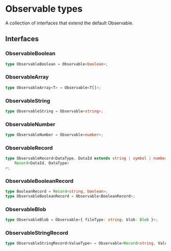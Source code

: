 # Observable types

A collection of interfaces that extend the default Observable.

## Interfaces

### ObservableBoolean

```typescript
type ObservableBoolean = Observable<boolean>;
```

### ObservableArray

```typescript
type ObservableArray<T> = Observable<T[]>;
```

### ObservableString

```typescript
type ObservableString = Observable<string>;
```

### ObservableNumber

```typescript
type ObservableNumber = Observable<number>;
```

### ObservableRecord

```typescript
type ObservableRecord<DataType, DataId extends string | symbol | number = string> = Observable<
	Record<DataId, DataType>
>;
```

### ObservableBooleanRecord

```typescript
type BooleanRecord = Record<string, boolean>;
type ObservableBooleanRecord = Observable<BooleanRecord>;
```

### ObservableBlob

```typescript
type ObservableBlob = Observable<{ fileType: string; blob: Blob }>;
```

### ObservableStringRecord

```typescript
type ObservableStringRecord<ValueType> = Observable<Record<string, ValueType>>;
```
